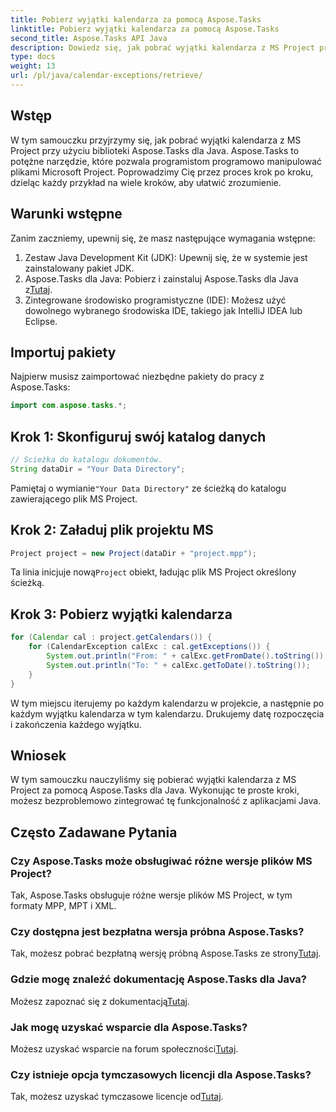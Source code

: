 ```yaml
---
title: Pobierz wyjątki kalendarza za pomocą Aspose.Tasks
linktitle: Pobierz wyjątki kalendarza za pomocą Aspose.Tasks
second_title: Aspose.Tasks API Java
description: Dowiedz się, jak pobrać wyjątki kalendarza z MS Project przy użyciu Aspose.Tasks dla Java. Samouczek krok po kroku dotyczący bezproblemowej integracji.
type: docs
weight: 13
url: /pl/java/calendar-exceptions/retrieve/
---
```

## Wstęp
W tym samouczku przyjrzymy się, jak pobrać wyjątki kalendarza z MS Project przy użyciu biblioteki Aspose.Tasks dla Java. Aspose.Tasks to potężne narzędzie, które pozwala programistom programowo manipulować plikami Microsoft Project. Poprowadzimy Cię przez proces krok po kroku, dzieląc każdy przykład na wiele kroków, aby ułatwić zrozumienie.
## Warunki wstępne
Zanim zaczniemy, upewnij się, że masz następujące wymagania wstępne:
1. Zestaw Java Development Kit (JDK): Upewnij się, że w systemie jest zainstalowany pakiet JDK.
2.  Aspose.Tasks dla Java: Pobierz i zainstaluj Aspose.Tasks dla Java z[Tutaj](https://releases.aspose.com/tasks/java/).
3. Zintegrowane środowisko programistyczne (IDE): Możesz użyć dowolnego wybranego środowiska IDE, takiego jak IntelliJ IDEA lub Eclipse.

## Importuj pakiety
Najpierw musisz zaimportować niezbędne pakiety do pracy z Aspose.Tasks:
```java
import com.aspose.tasks.*;
```
## Krok 1: Skonfiguruj swój katalog danych
```java
// Ścieżka do katalogu dokumentów.
String dataDir = "Your Data Directory";
```
 Pamiętaj o wymianie`"Your Data Directory"` ze ścieżką do katalogu zawierającego plik MS Project.
## Krok 2: Załaduj plik projektu MS
```java
Project project = new Project(dataDir + "project.mpp");
```
 Ta linia inicjuje nową`Project` obiekt, ładując plik MS Project określony ścieżką.
## Krok 3: Pobierz wyjątki kalendarza
```java
for (Calendar cal : project.getCalendars()) {
    for (CalendarException calExc : cal.getExceptions()) {
        System.out.println("From: " + calExc.getFromDate().toString());
        System.out.println("To: " + calExc.getToDate().toString());
    }
}
```
W tym miejscu iterujemy po każdym kalendarzu w projekcie, a następnie po każdym wyjątku kalendarza w tym kalendarzu. Drukujemy datę rozpoczęcia i zakończenia każdego wyjątku.

## Wniosek
W tym samouczku nauczyliśmy się pobierać wyjątki kalendarza z MS Project za pomocą Aspose.Tasks dla Java. Wykonując te proste kroki, możesz bezproblemowo zintegrować tę funkcjonalność z aplikacjami Java.
## Często Zadawane Pytania
### Czy Aspose.Tasks może obsługiwać różne wersje plików MS Project?
Tak, Aspose.Tasks obsługuje różne wersje plików MS Project, w tym formaty MPP, MPT i XML.
### Czy dostępna jest bezpłatna wersja próbna Aspose.Tasks?
 Tak, możesz pobrać bezpłatną wersję próbną Aspose.Tasks ze strony[Tutaj](https://releases.aspose.com/).
### Gdzie mogę znaleźć dokumentację Aspose.Tasks dla Java?
 Możesz zapoznać się z dokumentacją[Tutaj](https://reference.aspose.com/tasks/java/).
### Jak mogę uzyskać wsparcie dla Aspose.Tasks?
 Możesz uzyskać wsparcie na forum społeczności[Tutaj](https://forum.aspose.com/c/tasks/15).
### Czy istnieje opcja tymczasowych licencji dla Aspose.Tasks?
 Tak, możesz uzyskać tymczasowe licencje od[Tutaj](https://purchase.aspose.com/temporary-license/).
